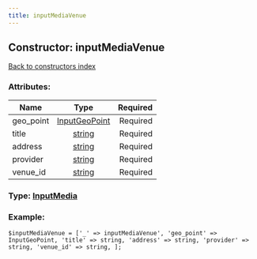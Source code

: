 ```yaml
---
title: inputMediaVenue
---
```

## Constructor: inputMediaVenue  
[Back to constructors index](index.md)



### Attributes:

| Name     |    Type       | Required |
|----------|:-------------:|---------:|
|geo\_point|[InputGeoPoint](../types/InputGeoPoint.md) | Required|
|title|[string](../types/string.md) | Required|
|address|[string](../types/string.md) | Required|
|provider|[string](../types/string.md) | Required|
|venue\_id|[string](../types/string.md) | Required|



### Type: [InputMedia](../types/InputMedia.md)


### Example:

```
$inputMediaVenue = ['_' => inputMediaVenue', 'geo_point' => InputGeoPoint, 'title' => string, 'address' => string, 'provider' => string, 'venue_id' => string, ];
```